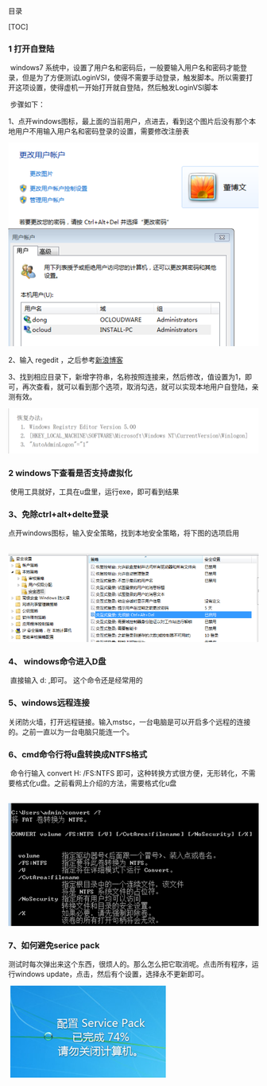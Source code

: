 目录

[TOC]

###    1  打开自登陆

​       windows7 系统中，设置了用户名和密码后，一般要输入用户名和密码才能登录，但是为了方便测试LoginVSI，使得不需要手动登录，触发脚本。所以需要打开这项设置，使得虚机一开始打开就自登陆，然后触发LoginVSI脚本

​         步骤如下：

1、点开windows图标，最上面的当前用户，点进去，看到这个图片后没有那个本地用户不用输入用户名和密码登录的设置，需要修改注册表

![1566285659795](1566285659795.png)

2、输入 regedit ，之后参考[新浪博客](http://blog.sina.com.cn/s/blog_55c87dc10100gche.html)

3、找到相应目录下，新增字符串，名称按照连接来，然后修改，值设置为1，即可，再次查看，就可以看到那个选项，取消勾选，就可以实现本地用户自登陆，亲测有效。

![1566649261486](1566649261486.png)

### 2   windows下查看是否支持虚拟化

​          使用工具就好，工具在u盘里，运行exe，即可看到结果

### 3、免除ctrl+alt+delte登录

​           点开windows图标，输入安全策略，找到本地安全策略，将下图的选项启用

​           ![1566467232940](1566467232940.png)

### 4、 windows命令进入D盘

​         直接输入 d: ,即可。 这个命令还是经常用的

### 5、windows远程连接

​         关闭防火墙，打开远程链接。输入mstsc，一台电脑是可以开启多个远程的连接的。之前一直以为一台电脑只能连一个。

### 6、cmd命令行将u盘转换成NTFS格式

​             命令行输入   convert  H:  /FS:NTFS  即可，这种转换方式很方便，无形转化，不需要格式化u盘。之前看网上介绍的方法，需要格式化u盘

​             ![1566977963681](1566977963681.png)

###        7、如何避免serice pack

​              测试时每次弹出来这个东西，很烦人的。那么怎么把它取消呢。点击所有程序，运行windows update，点击，然后有个设置，选择永不更新即可。

​              ![1567424259511](1567424259511.png)

​         











